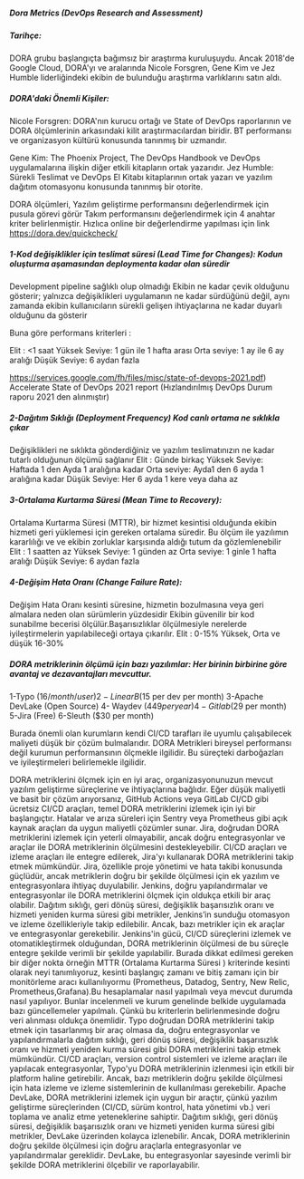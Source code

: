 ##### Dora Metrics (DevOps Research and Assessment)
##### Tarihçe:
DORA grubu başlangıçta bağımsız bir araştırma kuruluşuydu. Ancak 2018'de Google Cloud, DORA'yı ve aralarında Nicole Forsgren, Gene Kim ve Jez Humble liderliğindeki ekibin de bulunduğu araştırma 
varlıklarını satın aldı. 
##### DORA'daki Önemli Kişiler:
Nicole Forsgren: DORA'nın kurucu ortağı ve State of DevOps raporlarının ve DORA ölçümlerinin arkasındaki kilit araştırmacılardan biridir. BT performansı ve organizasyon kültürü konusunda tanınmış bir uzmandır.

Gene Kim: The Phoenix Project, The DevOps Handbook ve DevOps uygulamalarına ilişkin diğer etkili kitapların ortak yazarıdır.
Jez Humble: Sürekli Teslimat ve DevOps El Kitabı kitaplarının ortak yazarı ve yazılım dağıtım otomasyonu konusunda tanınmış bir otorite.

DORA ölçümleri, Yazılım geliştirme performansını değerlendirmek için pusula görevi görür
Takım performansını değerlendirmek için 4 anahtar kriter belirlenmiştir.
Hızlıca online bir değerlendirme yapılması için link     https://dora.dev/quickcheck/

##### 1-Kod değişiklikler için teslimat süresi (Lead Time for Changes): Kodun oluşturma aşamasından deploymenta kadar olan süredir 
Development pipeline sağlıklı olup olmadığı
Ekibin ne kadar çevik olduğunu gösterir; yalnızca değişiklikleri uygulamanın ne kadar sürdüğünü değil,
aynı zamanda ekibin kullanıcıların sürekli gelişen ihtiyaçlarına ne kadar duyarlı olduğunu da gösterir

Buna göre performans kriterleri :

Elit : <1 saat
Yüksek Seviye: 1 gün ile 1 hafta arası
Orta seviye: 1 ay ile 6 ay aralığı
Düşük Seviye: 6 aydan fazla

https://services.google.com/fh/files/misc/state-of-devops-2021.pdf)
 Accelerate State of DevOps 2021 report (Hızlandırılmış DevOps Durum raporu 2021 den alınmıştır)

##### 2-Dağıtım Sıklığı (Deployment Frequency)   Kod canlı ortama ne sıklıkla çıkar
Değişiklikleri ne sıklıkta gönderdiğiniz ve yazılım teslimatınızın ne kadar tutarlı olduğunun ölçümü sağlanır
Elit : Günde birkaç 
Yüksek Seviye: Haftada 1 den  Ayda 1 aralığına kadar
Orta seviye: Ayda1 den   6 ayda 1 aralığına kadar
Düşük Seviye: Her 6 ayda 1 kere veya daha az

##### 3-Ortalama Kurtarma Süresi (Mean Time to Recovery):
Ortalama Kurtarma Süresi (MTTR), bir hizmet kesintisi olduğunda ekibin hizmeti geri yüklemesi için gereken ortalama süredir. Bu ölçüm ile  yazılımın kararlılığı ve ve ekibin zorluklar karşısında aldığı tutum da gözlemlenebilir
 Elit : 1 saatten az
Yüksek Seviye: 1 günden az
Orta seviye: 1 ginle 1 hafta aralığı
Düşük Seviye: 6 aydan fazla

##### 4-Değişim Hata Oranı (Change Failure Rate): 

Değişim Hata Oranı kesinti süresine, hizmetin bozulmasına veya geri almalara neden olan sürümlerin yüzdesidir
Ekibin güvenilir bir kod sunabilme becerisi ölçülür.Başarısızlıklar ölçülmesiyle nerelerde iyileştirmelerin yapılabileceği ortaya çıkarılır.
Elit : 0-15%
Yüksek, Orta  ve düşük  16-30%



##### DORA metriklerinin  ölçümü için bazı yazılımlar:  Her birinin birbirine göre avantaj ve dezavantajları mevcuttur.

1-Typo  ($16/month/user)
2-LinearB  ($15 per dev per month)
3-Apache DevLake (Open Source)
4- Waydev ($449 per year)
4-Gitlab ($29 per month)
5-Jira (Free)
6-Sleuth ($30 per month)

Burada  önemli olan kurumların kendi CI/CD tarafları ile  uyumlu çalışabilecek maliyeti  düşük  bir çözüm bulmalarıdır. DORA Metrikleri bireysel performansı değil kurumun performansının ölçmekle ilgilidir. Bu  süreçteki darboğazları ve iyileştirmeleri belirlemekle ilgilidir.

DORA metriklerini ölçmek için en iyi araç, organizasyonunuzun mevcut yazılım geliştirme süreçlerine ve ihtiyaçlarına bağlıdır. Eğer düşük maliyetli ve basit bir çözüm arıyorsanız, GitHub Actions veya GitLab CI/CD gibi ücretsiz CI/CD araçları, temel DORA metriklerini izlemek için iyi bir başlangıçtır. Hatalar ve arıza süreleri için Sentry veya Prometheus gibi açık kaynak araçları da uygun maliyetli çözümler sunar.
Jira, doğrudan DORA metriklerini izlemek için yeterli olmayabilir, ancak doğru entegrasyonlar ve araçlar ile DORA metriklerinin ölçülmesini destekleyebilir. CI/CD araçları ve izleme araçları ile entegre edilerek, Jira'yı kullanarak DORA metriklerini takip etmek mümkündür. Jira, özellikle proje yönetimi ve hata takibi konusunda güçlüdür, ancak metriklerin doğru bir şekilde ölçülmesi için ek yazılım ve entegrasyonlara ihtiyaç duyulabilir.
Jenkins, doğru yapılandırmalar ve entegrasyonlar ile DORA metriklerini ölçmek için oldukça etkili bir araç olabilir. Dağıtım sıklığı, geri dönüş süresi, değişiklik başarısızlık oranı ve hizmeti yeniden kurma süresi gibi metrikler, Jenkins’in sunduğu otomasyon ve izleme özellikleriyle takip edilebilir. Ancak, bazı metrikler için ek araçlar ve entegrasyonlar gerekebilir. Jenkins'in gücü, CI/CD süreçlerini izlemek ve otomatikleştirmek olduğundan, DORA metriklerinin ölçülmesi de bu süreçle entegre şekilde verimli bir şekilde yapılabilir.
Burada dikkat edilmesi gereken bir diğer nokta  örneğin MTTR  (Ortalama Kurtarma Süresi ) kriterinde kesinti olarak neyi tanımlıyoruz, kesinti başlangıç zamanı ve bitiş zamanı  için bir monitörleme aracı  kullanılıyormu (Prometheus, Datadog, Sentry, New Relic, Prometheus,Grafana).Bu hesaplamalar nasıl yapılmalı veya mevcut durumda nasıl yapılıyor. Bunlar incelenmeli ve kurum genelinde belkide  uygulamada bazı  güncellemeler yapılmalı. Çünkü bu kriterlerin belirlenmesinde doğru veri alınması oldukça önemlidir.
Typo doğrudan DORA metriklerini takip etmek için tasarlanmış bir araç olmasa da, doğru entegrasyonlar ve yapılandırmalarla dağıtım sıklığı, geri dönüş süresi, değişiklik başarısızlık oranı ve hizmeti yeniden kurma süresi gibi DORA metriklerini takip etmek mümkündür. CI/CD araçları, version control sistemleri ve izleme araçları ile yapılacak entegrasyonlar, Typo'yu DORA metriklerinin izlenmesi için etkili bir platform haline getirebilir. Ancak, bazı metriklerin doğru şekilde ölçülmesi için hata izleme ve izleme sistemlerinin de kullanılması gerekebilir.
Apache DevLake, DORA metriklerini izlemek için uygun bir araçtır, çünkü yazılım geliştirme süreçlerinden (CI/CD, sürüm kontrol, hata yönetimi vb.) veri toplama ve analiz etme yeteneklerine sahiptir. Dağıtım sıklığı, geri dönüş süresi, değişiklik başarısızlık oranı ve hizmeti yeniden kurma süresi gibi metrikler, DevLake üzerinden kolayca izlenebilir. Ancak, DORA metriklerinin doğru şekilde ölçülmesi için doğru araçlarla entegrasyonlar ve yapılandırmalar gereklidir. DevLake, bu entegrasyonlar sayesinde verimli bir şekilde DORA metriklerini ölçebilir ve raporlayabilir.
